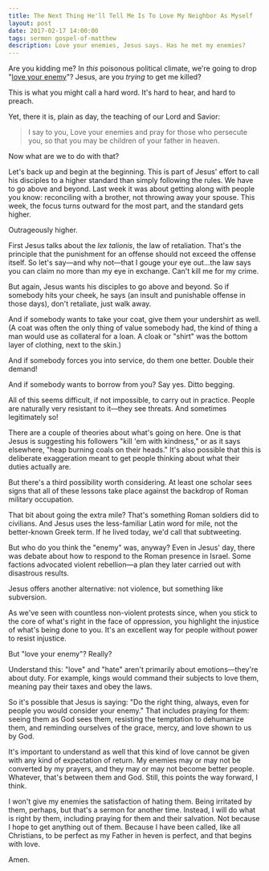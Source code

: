 ```yaml
---
title: The Next Thing He'll Tell Me Is To Love My Neighbor As Myself
layout: post
date: 2017-02-17 14:00:00
tags: sermon gospel-of-matthew
description: Love your enemies, Jesus says. Has he met my enemies?
---
```


Are you kidding me? In *this* poisonous political climate, we're going to drop "[love your enemy](http://bible.oremus.org/?ql=354359729)"? Jesus, are you *trying* to get me killed?

This is what you might call a hard word. It's hard to hear, and hard to preach.

Yet, there it is, plain as day, the teaching of our Lord and Savior:

>I say to you, Love your enemies and pray for those who persecute you, so that you may be children of your father in heaven.

Now what are we to do with that?

Let's back up and begin at the beginning. This is part of Jesus' effort to call his disciples to a higher standard than simply following the rules. We have to go above and beyond. Last week it was about getting along with people you know: reconciling with a brother, not throwing away your spouse. This week, the focus turns outward for the most part, and the standard gets higher.

Outrageously higher.

First Jesus talks about the *lex talionis*, the law of retaliation. That's the principle that the punishment for an offense should not exceed the offense itself. So let's say&mdash;and why not&mdash;that I gouge your eye out...the law says you can claim no more than my eye in exchange. Can't kill me for my crime.

But again, Jesus wants his disciples to go above and beyond. So if somebody hits your cheek, he says (an insult and punishable offense in those days), don't retaliate, just walk away.

And if somebody wants to take your coat, give them your undershirt as well. (A coat was often the only thing of value somebody had, the kind of thing a man would use as collateral for a loan. A cloak or "shirt" was the bottom layer of clothing, next to the skin.)

And if somebody forces you into service, do them one better. Double their demand!

And if somebody wants to borrow from you? Say yes. Ditto begging.

All of this seems difficult, if not impossible, to carry out in practice. People are naturally very resistant to it&mdash;they see threats. And sometimes legitimately so!

There are a couple of theories about what's going on here. One is that Jesus is suggesting his followers "kill 'em with kindness," or as it says elsewhere, "heap burning coals on their heads." It's also possible that this is deliberate exaggeration meant to get people thinking about what their duties actually are.

But there's a third possibility worth considering. At least one scholar sees signs that all of these lessons take place against the backdrop of Roman military occupation.

That bit about going the extra mile? That's something Roman soldiers did to civilians. And Jesus uses the less-familiar Latin word for mile, not the better-known Greek term. If he lived today, we'd call that subtweeting.

But who do you think the "enemy" was, anyway? Even in Jesus' day, there was debate about how to respond to the Roman presence in Israel. Some factions advocated violent rebellion&mdash;a plan they later carried out with disastrous results.

Jesus offers another alternative: not violence, but something like subversion.

As we've seen with countless non-violent protests since, when you stick to the core of what's right in the face of oppression, you highlight the injustice of what's being done to you. It's an excellent way for people without power to resist injustice.

But "love your enemy"? Really?

Understand this: "love" and "hate" aren't primarily about emotions&mdash;they're about duty. For example, kings would command their subjects to love them, meaning pay their taxes and obey the laws. 

So it's possible that Jesus is saying: "Do the right thing, always, even for people you would consider your enemy." That includes praying for them: seeing them as God sees them, resisting the temptation to dehumanize them, and reminding ourselves of the grace, mercy, and love shown to us by God.

It's important to understand as well that this kind of love cannot be given with any kind of expectation of return. My enemies may or may not be converted by my prayers, and they may or may not become better people. Whatever, that's between them and God. Still, this points the way forward, I think.

I won't give my enemies the satisfaction of hating them. Being irritated by them, perhaps, but that's a sermon for another time. Instead, I will do what is right by them, including praying for them and their salvation. Not because I hope to get anything out of them. Because I have been called, like all Christians, to be perfect as my Father in heven is perfect, and that begins with love.

Amen.
